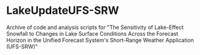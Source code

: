 # LakeUpdateUFS-SRW
Archive of code and analysis scripts for "The Sensitivity of Lake-Effect Snowfall to Changes in Lake Surface Conditions Across the Forecast Horizon in the Unified Forecast System's Short-Range Weather Application (UFS-SRW)"
